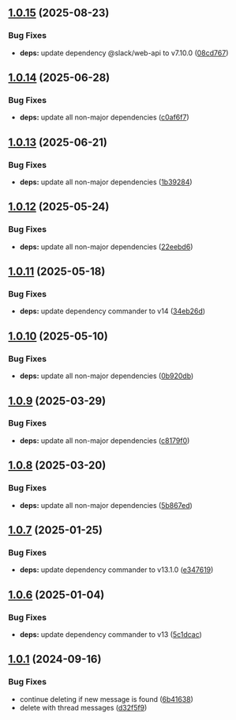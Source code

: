 ## [1.0.15](https://github.com/HiromiShikata/npm-cli-slack-message-deleter/compare/v1.0.14...v1.0.15) (2025-08-23)


### Bug Fixes

* **deps:** update dependency @slack/web-api to v7.10.0 ([08cd767](https://github.com/HiromiShikata/npm-cli-slack-message-deleter/commit/08cd767f5df45712b09ad6f8db58786dc286617b))

## [1.0.14](https://github.com/HiromiShikata/npm-cli-slack-message-deleter/compare/v1.0.13...v1.0.14) (2025-06-28)


### Bug Fixes

* **deps:** update all non-major dependencies ([c0af6f7](https://github.com/HiromiShikata/npm-cli-slack-message-deleter/commit/c0af6f79148602269d84a0878a132ba4f94a36b8))

## [1.0.13](https://github.com/HiromiShikata/npm-cli-slack-message-deleter/compare/v1.0.12...v1.0.13) (2025-06-21)


### Bug Fixes

* **deps:** update all non-major dependencies ([1b39284](https://github.com/HiromiShikata/npm-cli-slack-message-deleter/commit/1b39284f3d9ee401491a5c6d9a9f6d00b1a5ce9a))

## [1.0.12](https://github.com/HiromiShikata/npm-cli-slack-message-deleter/compare/v1.0.11...v1.0.12) (2025-05-24)


### Bug Fixes

* **deps:** update all non-major dependencies ([22eebd6](https://github.com/HiromiShikata/npm-cli-slack-message-deleter/commit/22eebd647886dd2602cd8090308846b6f20786e6))

## [1.0.11](https://github.com/HiromiShikata/npm-cli-slack-message-deleter/compare/v1.0.10...v1.0.11) (2025-05-18)


### Bug Fixes

* **deps:** update dependency commander to v14 ([34eb26d](https://github.com/HiromiShikata/npm-cli-slack-message-deleter/commit/34eb26d93b9e229dbea980c8420ca413d7c5fc25))

## [1.0.10](https://github.com/HiromiShikata/npm-cli-slack-message-deleter/compare/v1.0.9...v1.0.10) (2025-05-10)


### Bug Fixes

* **deps:** update all non-major dependencies ([0b920db](https://github.com/HiromiShikata/npm-cli-slack-message-deleter/commit/0b920db70b70e77a7c3a8b58f1dc0d793273ace4))

## [1.0.9](https://github.com/HiromiShikata/npm-cli-slack-message-deleter/compare/v1.0.8...v1.0.9) (2025-03-29)


### Bug Fixes

* **deps:** update all non-major dependencies ([c8179f0](https://github.com/HiromiShikata/npm-cli-slack-message-deleter/commit/c8179f09450dc6f12c6df873f72fcdf99075e4c5))

## [1.0.8](https://github.com/HiromiShikata/npm-cli-slack-message-deleter/compare/v1.0.7...v1.0.8) (2025-03-20)


### Bug Fixes

* **deps:** update all non-major dependencies ([5b867ed](https://github.com/HiromiShikata/npm-cli-slack-message-deleter/commit/5b867ed1992c3a3ff23f8fb4ae05d2205ea80f84))

## [1.0.7](https://github.com/HiromiShikata/npm-cli-slack-message-deleter/compare/v1.0.6...v1.0.7) (2025-01-25)


### Bug Fixes

* **deps:** update dependency commander to v13.1.0 ([e347619](https://github.com/HiromiShikata/npm-cli-slack-message-deleter/commit/e347619af7d3c541b5f55953c2b442ecbcf11c79))

## [1.0.6](https://github.com/HiromiShikata/npm-cli-slack-message-deleter/compare/v1.0.5...v1.0.6) (2025-01-04)


### Bug Fixes

* **deps:** update dependency commander to v13 ([5c1dcac](https://github.com/HiromiShikata/npm-cli-slack-message-deleter/commit/5c1dcac0b5b26debe7ce4aafb570013934a99c7a))

## [1.0.1](https://github.com/HiromiShikata/npm-cli-slack-message-deleter/compare/v1.0.0...v1.0.1) (2024-09-16)


### Bug Fixes

* continue deleting if new message is found ([6b41638](https://github.com/HiromiShikata/npm-cli-slack-message-deleter/commit/6b416387352be8eeeca6e4f8830f14d09988938e))
* delete with thread messages ([d32f5f9](https://github.com/HiromiShikata/npm-cli-slack-message-deleter/commit/d32f5f966477e78cc4cfc2b5b656500c7644f5ed))
